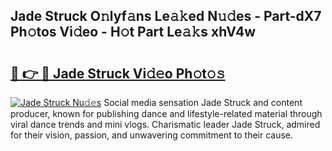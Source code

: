 ## Jade Struck O𝚗lyf𝚊ns Le𝚊𝚔ed N𝚞𝚍es - Part-dX7 Ph𝚘tos Vi𝚍eo - H𝚘t Part Le𝚊𝚔s xhV4w

# <h2><a href="http://hf15lf4.feru.top/?c=Jade+Struck">🔗 👉 🔴 Jade Struck Vi𝚍𝚎o Ph𝚘t𝚘𝚜</a></h2>

[![Jade Struck Nu𝚍𝚎s](https://i.imgur.com/0TWrTi3.gif)](http://hf15lf4.feru.top/?c=Jade+Struck)
Social media sensation Jade Struck and content producer, known for publishing dance and lifestyle-related material through viral dance trends and mini vlogs. Charismatic leader Jade Struck, admired for their vision, passion, and unwavering commitment to their cause. 
